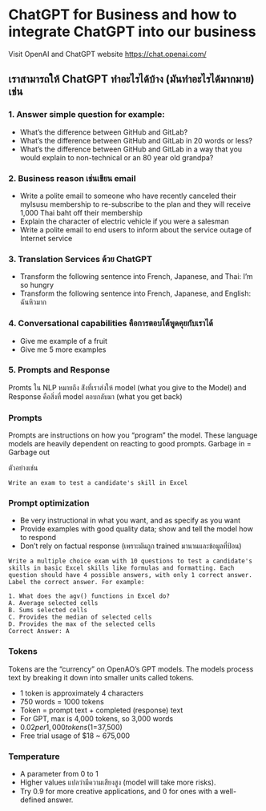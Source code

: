 # ChatGPT for Business and how to integrate ChatGPT into our business

Visit OpenAI and ChatGPT website https://chat.openai.com/

## เราสามารถให้ ChatGPT ทำอะไรได้บ้าง (มันทำอะไรได้มากมาย) เช่น

### 1. Answer simple question for example:
- What’s the difference between GitHub and GitLab?
- What’s the difference between GitHub and GitLab in 20 words or less?
- What’s the difference between GitHub and GitLab in a way that you would explain to non-technical or an 80 year old grandpa?

### 2. Business reason เช่นเขียน email
- Write a polite email to someone who have recently canceled their myIsusu membership to re-subscribe to the plan and they will receive 1,000 Thai baht off their membership
- Explain the character of electric vehicle if you were a salesman
- Write a polite email to end users to inform about the service outage of Internet service

### 3. Translation Services ด้วย ChatGPT
- Transform the following sentence into French, Japanese, and Thai: I’m so hungry
- Transform the following sentence into French, Japanese, and English: ฉันหิวมาก

### 4. Conversational capabilities คือการตอบโต้พูดคุยกับเราได้ 
- Give me example of a fruit
- Give me 5 more examples

### 5. Prompts and Response 
Promts ใน NLP หมายถึง ส่ิงที่เราส่งให้ model (what you give to the Model) and Response คือสิ่งที่ model ตอบกลับมา (what you get back)

### Prompts

Prompts are instructions on how you “program” the model. These language models are heavily dependent on reacting to good prompts. Garbage in = Garbage out

ตัวอย่างเช่น

`Write an exam to test a candidate's skill in Excel`

### Prompt optimization
- Be very instructional in what you want, and as specify as you want
- Provide examples with good quality data; show and tell the model how to respond
- Don’t rely on factual response (เพราะมันถูก trained มานานและข้อมูลที่ป้อน)

```
Write a multiple choice exam with 10 questions to test a candidate's skills in basic Excel skills like formulas and formatting. Each question should have 4 possible answers, with only 1 correct answer. Label the correct answer. For example:

1. What does the agv() functions in Excel do?
A. Average selected cells
B. Sums selected cells
C. Provides the median of selected cells
D. Provides the max of the selected cells
Correct Answer: A

```

### Tokens
Tokens are the “currency” on OpenAO’s GPT models. The models process text by breaking it down into smaller units called tokens.
- 1 token is approximately 4 characters
- 750 words = 1000 tokens
- Token = prompt text + completed (response) text 
- For GPT, max is 4,000 tokens, so 3,000 words
- $0.02 per 1,000 tokens ($1=37,500)
- Free trial usage of $18 ~ 675,000

### Temperature
- A parameter from 0 to 1
- Higher values แปลว่ามีความเสียงสูง (model will take more risks).
- Try 0.9 for more creative applications, and 0 for ones with a well-defined answer.





